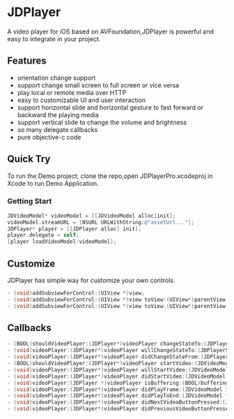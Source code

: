 # JDPlayer
A video player for iOS based on AVFoundation,JDPlayer is powerful and easy to integrate in your project.


## Features

- orientation change support
- support change small screen to full screen or vice versa
- play local or remote media over HTTP
- easy to customizable UI and user interaction
- support horizontal slide and horizontal gesture to fast forward or backward the playing media
- support vertical slide to change the volume and brightness
- so many delegate callbacks
- pure objective-c code

## Quick Try
To run the Demo project; clone the repo,open JDPlayerPro.xcodeproj in Xcode to run Demo Application.

### Getting Start
```objective-c
JDVideoModel* videoModel = [[JDVideoModel alloc]init];
videoModel.streamURL = [NSURL URLWithString:@"assetUrl..."];
JDPlayer* player = [[JDPlayer alloc] init];
player.delegate = self;
[player loadVideoModel:videoModel];
```

## Customize
JDPlayer has simple way for customize your own controls.
```objective-c
- (void)addSubviewForControl:(UIView *)view;
- (void)addSubviewForControl:(UIView *)view toView:(UIView*)parentView;
- (void)addSubviewForControl:(UIView *)view toView:(UIView*)parentView forOrientation:(UIInterfaceOrientationMask)orientation;
```

## Callbacks
```objective-c
- (BOOL)shouldVideoPlayer:(JDPlayer*)videoPlayer changeStateTo:(JDPlayerState)toState;
- (void)videoPlayer:(JDPlayer*)videoPlayer willChangeStateTo:(JDPlayerState)toState;
- (void)videoPlayer:(JDPlayer*)videoPlayer didChangeStateFrom:(JDPlayerState)fromState;
- (BOOL)shouldVideoPlayer:(JDPlayer*)videoPlayer startVideo:(JDVideoModel *)videoModel;
- (void)videoPlayer:(JDPlayer*)videoPlayer willStartVideo:(JDVideoModel *)videoModel;
- (void)videoPlayer:(JDPlayer*)videoPlayer didStartVideo:(JDVideoModel *)videoModel;
- (void)videoPlayer:(JDPlayer *)videoPlayer isBuffering:(BOOL)buffering;
- (void)videoPlayer:(JDPlayer*)videoPlayer didPlayFrame:(JDVideoModel *)videoModel time:(NSTimeInterval)time lastTime:(NSTimeInterval)lastTime;
- (void)videoPlayer:(JDPlayer*)videoPlayer didPlayToEnd:(JDVideoModel *)videoModel;
- (void)videoPlayer:(JDPlayer*)videoPlayer didNextVideoButtonPressed:(JDVideoModel *)videoModel;
- (void)videoPlayer:(JDPlayer*)videoPlayer didPreviousVideoButtonPressed:(JDVideoModel *)videoModel;
```

